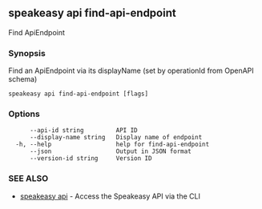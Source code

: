 ## speakeasy api find-api-endpoint

Find ApiEndpoint

### Synopsis

Find an ApiEndpoint via its displayName (set by operationId from OpenAPI schema)

```
speakeasy api find-api-endpoint [flags]
```

### Options

```
      --api-id string         API ID
      --display-name string   Display name of endpoint
  -h, --help                  help for find-api-endpoint
      --json                  Output in JSON format
      --version-id string     Version ID
```

### SEE ALSO

* [speakeasy api](speakeasy_api.md)	 - Access the Speakeasy API via the CLI

